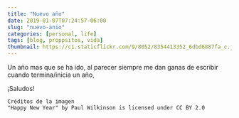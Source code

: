 ```yaml
---
title: "Nuevo año"
date: 2019-01-07T07:24:57-06:00
slug: "nuevo-anio"
categories: [personal, life]
tags: [blog, proppsitos, vida]
thumbnail: https://c1.staticflickr.com/9/8052/8354413352_6dbd6887fa_c.jpg
---
```


Un año mas que se ha ido, al parecer siempre me dan ganas de escribir cuando termina/inicia un año, 


¡Saludos!

```
Créditos de la imagen
"Happy New Year" by Paul Wilkinson is licensed under CC BY 2.0
```